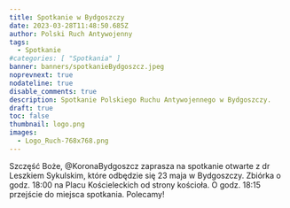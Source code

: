 ```yaml
---
title: Spotkanie w Bydgoszczy
date: 2023-03-28T11:48:50.685Z
author: Polski Ruch Antywojenny
tags:
  - Spotkanie
#categories: [ "Spotkania" ]
banner: banners/spotkanieBydgoszcz.jpeg
noprevnext: true
nodateline: true
disable_comments: true
description: Spotkanie Polskiego Ruchu Antywojennego w Bydgoszczy.
draft: true
toc: false
thumbnail: logo.png
images:
  - Logo_Ruch-768x768.png
---
```


Szczęść Boże, @KoronaBydgoszcz zaprasza na spotkanie otwarte z dr Leszkiem Sykulskim, które odbędzie się 23 maja w Bydgoszczy. Zbiórka o godz. 18:00 na Placu Kościeleckich od strony kościoła. O godz. 18:15 przejście do miejsca spotkania. Polecamy!
